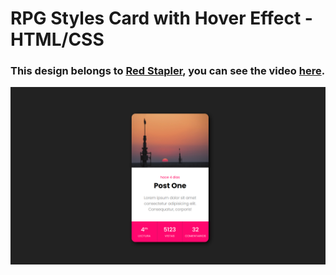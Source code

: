 # RPG Styles Card with Hover Effect - HTML/CSS
### This design belongs to [Red Stapler](https://www.youtube.com/@RedStapler_channel), you can see the video [here](https://youtu.be/cwC1qdPWBKo).

![preview img](/preview.png)
